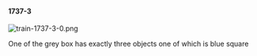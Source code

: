 #### 1737-3
![train-1737-3-0.png](https://github.com/lil-lab/nlvr/raw/master/nlvr/train/images/8/train-1737-3-0.png "train-1737-3-0.png")

One of the grey box has exactly three objects one of which is blue square